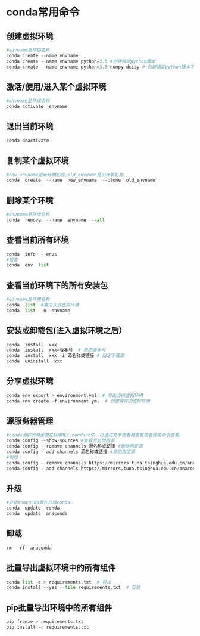 # conda常用命令

## 创建虚拟环境
```python
#envname是环境名称
conda create --name envname  
conda create --name envname python=3.5 #创建指定python版本
conda create --name envname python=3.5 numpy dcipy # 创建指定python版本下包含某些包
```
## 激活/使用/进入某个虚拟环境
``` python
#envname是环境名称
conda activate  envname
```

## 退出当前环境
``` python
conda deactivate
```

## 复制某个虚拟环境
``` python
#new_envname是新环境名称,old_envname是旧环境名称
conda  create  --name  new_envname  --clone  old_envname
```

## 删除某个环境
``` python
#envname是环境名称
conda  remove  --name  envname  --all
```
## 查看当前所有环境
``` python
conda  info  --envs   
#或者  
conda  env  list
```

## 查看当前环境下的所有安装包
``` python
#envname是环境名称
conda  list  #需进入该虚拟环境
conda  list  -n  envname
```
## 安装或卸载包(进入虚拟环境之后）
``` python
conda  install  xxx
conda  install  xxx=版本号  # 指定版本号
conda  install  xxx -i 源名称或链接 # 指定下载源
conda  uninstall  xxx
```

## 分享虚拟环境
``` python
conda env export > environment.yml  # 导出当前虚拟环境
conda env create -f environment.yml  # 创建保存的虚拟环境
```

## 源服务器管理
``` python
#conda当前的源设置在$HOME/.condarc中，可通过文本查看器查看或者使用命令查看。
conda config --show-sources #查看当前使用源
conda config --remove channels 源名称或链接 #删除指定源
conda config --add channels 源名称或链接 #添加指定源
#例如：
conda config --remove channels https://mirrors.tuna.tsinghua.edu.cn/anaconda/pkgs/free/
conda config --add channels https://mirrors.tuna.tsinghua.edu.cn/anaconda/cloud/conda-forge/
```

## 升级
``` python
#升级Anaconda需先升级conda：
conda  update  conda
conda  update  anaconda
```

## 卸载
``` python
rm  -rf  anaconda
```

## 批量导出虚拟环境中的所有组件
``` python 
conda list -e > requirements.txt  # 导出
conda install --yes --file requirements.txt  # 安装
```
## pip批量导出环境中的所有组件
``` python
pip freeze > requirements.txt
pip install -r requirements.txt
```


